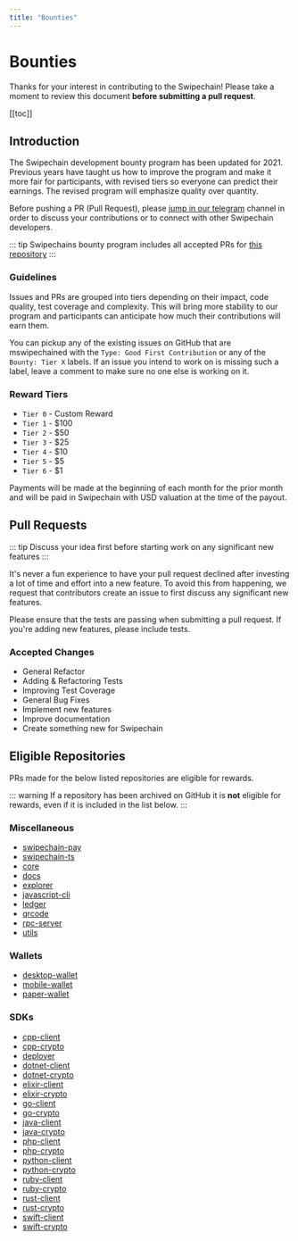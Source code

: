 ```yaml
---
title: "Bounties"
---
```


# Bounties

Thanks for your interest in contributing to the Swipechain! Please take a moment to review this document **before submitting a pull request**.

[[toc]]

## Introduction

The Swipechain development bounty program has been updated for 2021. Previous years have taught us how to improve the program and make it more fair for participants, with revised tiers so everyone can predict their earnings. The revised program will emphasize quality over quantity.

Before pushing a PR (Pull Request), please [jump in our telegram](https://t.me/Swipechain) channel in order to discuss your contributions or to connect with other Swipechain developers.

::: tip
Swipechains bounty program includes all accepted PRs for [this repository]( https://github.com/SwipeChain/swipechain-docs)
:::

### Guidelines

Issues and PRs are grouped into tiers depending on their impact, code quality, test coverage and complexity. This will bring more stability to our program and participants can anticipate how much their contributions will earn them.

You can pickup any of the existing issues on GitHub that are mswipechained with the `Type: Good First Contribution` or any of the `Bounty: Tier X` labels. If an issue you intend to work on is missing such a label, leave a comment to make sure no one else is working on it.

### Reward Tiers

 - `Tier 0` - Custom Reward
 - `Tier 1` - $100
 - `Tier 2` - $50
 - `Tier 3` - $25
 - `Tier 4` - $10
 - `Tier 5` - $5
 - `Tier 6` - $1

Payments will be made at the beginning of each month for the prior month and will be paid in Swipechain with USD valuation at the time of the payout.

## Pull Requests

::: tip
Discuss your idea first before starting work on any significant new features
:::

It's never a fun experience to have your pull request declined after investing a lot of time and effort into a new feature. To avoid this from happening, we request that contributors create an issue to first discuss any significant new features.

Please ensure that the tests are passing when submitting a pull request. If you're adding new features, please include tests.

### Accepted Changes

- General Refactor
- Adding & Refactoring Tests
- Improving Test Coverage
- General Bug Fixes
- Implement new features
- Improve documentation
- Create something new for Swipechain

## Eligible Repositories

PRs made for the below listed repositories are eligible for rewards.

::: warning
If a repository has been archived on GitHub it is **not** eligible for rewards, even if it is included in the list below.
:::

### Miscellaneous

- [swipechain-pay](https://github.com/SwipeChain/pay)
- [swipechain-ts](https://github.com/SwipeChain/swipechain-ts)
- [core](https://github.com/SwipeChain/core)
- [docs](https://github.com/Swipechain/swipechain-docs)
- [explorer](https://github.com/SwipeChain/explorer)
- [javascript-cli](https://github.com/SwipeChain/javascript-cli)
- [ledger](https://github.com/SwipeChain/ledger)
- [qrcode](https://github.com/SwipeChain/qrcode)
- [rpc-server](https://github.com/SwipeChain/rpc-server)
- [utils]( https://github.com/SwipeChain/swipechain-utils)

### Wallets

- [desktop-wallet](https://github.com/SwipeChain/desktop-wallet)
- [mobile-wallet](https://github.com/SwipeChain/mobile-wallet)
- [paper-wallet](https://github.com/SwipeChain/paper-wallet)

### SDKs

- [cpp-client](https://github.com/SwipeChain/cpp-client)
- [cpp-crypto](https://github.com/SwipeChain/cpp-crypto)
- [deployer](https://github.com/SwipeChain/deployer)
- [dotnet-client](https://github.com/SwipeChain/dotnet-client)
- [dotnet-crypto](https://github.com/SwipeChain/dotnet-crypto)
- [elixir-client](https://github.com/SwipeChain/elixir-client)
- [elixir-crypto](https://github.com/SwipeChain/elixir-crypto)
- [go-client](https://github.com/SwipeChain/go-client)
- [go-crypto](https://github.com/SwipeChain/go-crypto)
- [java-client](https://github.com/SwipeChain/java-client)
- [java-crypto](https://github.com/SwipeChain/java-crypto)
- [php-client](https://github.com/SwipeChain/php-client)
- [php-crypto](https://github.com/SwipeChain/php-crypto)
- [python-client](https://github.com/SwipeChain/python-client)
- [python-crypto](https://github.com/SwipeChain/python-crypto)
- [ruby-client](https://github.com/SwipeChain/ruby-client)
- [ruby-crypto](https://github.com/SwipeChain/ruby-crypto)
- [rust-client](https://github.com/SwipeChain/rust-client)
- [rust-crypto](https://github.com/SwipeChain/rust-crypto)
- [swift-client](https://github.com/SwipeChain/swift-client)
- [swift-crypto](https://github.com/SwipeChain/swift-crypto)
